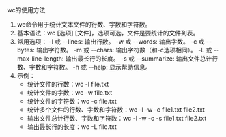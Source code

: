 wc的使用方法
1. wc命令用于统计文本文件的行数、字数和字符数。
2. 基本语法：wc [选项] [文件]，选项可选，文件是要统计的文件列表。
3. 常用选项：
   -l 或 --lines: 输出行数。
   -w 或 --words: 输出字数。
   -c 或 --bytes: 输出字符数。
   -m 或 --chars: 输出字符数（和-c选项相同）。
   -L 或 --max-line-length: 输出最长行的长度。
   -s 或 --summarize: 输出文件总计行数、字数和字符数。
   -h 或 --help: 显示帮助信息。
4. 示例：
   - 统计文件的行数：wc -l file.txt
   - 统计文件的字数：wc -w file.txt
   - 统计文件的字符数：wc -c file.txt
   - 统计多个文件的行数、字数和字符数：wc -l -w -c file1.txt file2.txt
   - 输出文件总计行数、字数和字符数：wc -l -w -c -s file1.txt file2.txt
   - 输出最长行的长度：wc -L file.txt
